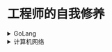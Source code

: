# 工程师的自我修养
<details>
  <summary>GoLang</summary>
  <img src="img/Go.png"  alt="GoLang" />
</details>
<details>
  <summary>计算机网络</summary>
    <details>
      <summary>TCP/IP五层模型</summary>
      <img src="img/TCP:IP.png"  alt="TCP:IP" />
    </details>
    <details>
      <summary>数据链路层</summary>
      <img src="img/datalinklayer.png"  alt="datalinklayer" />
    </details>
</details>

